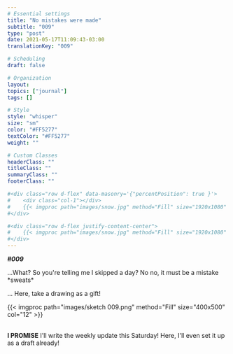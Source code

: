 ```yaml
---
# Essential settings
title: "No mistakes were made"
subtitle: "009"
type: "post"
date: 2021-05-17T11:09:43-03:00
translationKey: "009"

# Scheduling
draft: false

# Organization
layout:
topics: ["journal"]
tags: []

# Style
style: "whisper"
size: "sm"
color: "#FF5277"
textColor: "#FF5277"
weight: ""

# Custom Classes
headerClass: ""
titleClass: ""
summaryClass: ""
footerClass: ""

#<div class="row d-flex" data-masonry='{"percentPosition": true }'>
#    <div class="col-1"></div>
#    {{< imgproc path="images/snow.jpg" method="Fill" size="1920x1080" col="8" >}}
#</div>

#<div class="row d-flex justify-content-center">
#    {{< imgproc path="images/snow.jpg" method="Fill" size="1920x1080" col="8" >}}
#</div>
---
```


***#009***

...What? So you're telling me I skipped a day? No no, it must be a mistake \*sweats\*

... Here, take a drawing as a gift!

<div class="row d-flex justify-content-center">
    {{< imgproc path="images/sketch 009.png" method="Fill" size="400x500" col="12" >}}
</div>
<br>

**I PROMISE** I'll write the weekly update this Saturday! Here, I'll even set it up as a draft already!
